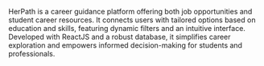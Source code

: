 HerPath is a career guidance platform offering both job opportunities and student career resources. It connects users with tailored options based on education and skills, featuring dynamic filters and an intuitive interface. Developed with ReactJS and a robust database, it simplifies career exploration and empowers informed decision-making for students and professionals.
